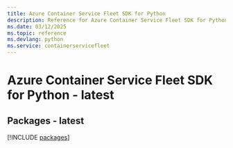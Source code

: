 ```yaml
---
title: Azure Container Service Fleet SDK for Python
description: Reference for Azure Container Service Fleet SDK for Python
ms.date: 03/12/2025
ms.topic: reference
ms.devlang: python
ms.service: containerservicefleet
---
```

# Azure Container Service Fleet SDK for Python - latest
## Packages - latest
[!INCLUDE [packages](container-service-fleet-index.md)]